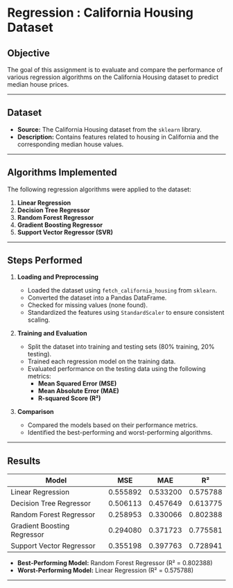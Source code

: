 
# Regression : California Housing Dataset

## **Objective**
The goal of this assignment is to evaluate and compare the performance of various regression algorithms on the California Housing dataset to predict median house prices.

---

## **Dataset**
- **Source:** The California Housing dataset from the `sklearn` library.
- **Description:** Contains features related to housing in California and the corresponding median house values.

---

## **Algorithms Implemented**
The following regression algorithms were applied to the dataset:
1. **Linear Regression**
2. **Decision Tree Regressor**
3. **Random Forest Regressor**
4. **Gradient Boosting Regressor**
5. **Support Vector Regressor (SVR)**

---

## **Steps Performed**
1. **Loading and Preprocessing**
   - Loaded the dataset using `fetch_california_housing` from `sklearn`.
   - Converted the dataset into a Pandas DataFrame.
   - Checked for missing values (none found).
   - Standardized the features using `StandardScaler` to ensure consistent scaling.

2. **Training and Evaluation**
   - Split the dataset into training and testing sets (80% training, 20% testing).
   - Trained each regression model on the training data.
   - Evaluated performance on the testing data using the following metrics:
     - **Mean Squared Error (MSE)**
     - **Mean Absolute Error (MAE)**
     - **R-squared Score (R²)**

3. **Comparison**
   - Compared the models based on their performance metrics.
   - Identified the best-performing and worst-performing algorithms.

---

## **Results**
| Model                       | MSE      | MAE      | R²      |
|-----------------------------|----------|----------|---------|
| Linear Regression           | 0.555892 | 0.533200 | 0.575788 |
| Decision Tree Regressor     | 0.506113 | 0.457649 | 0.613775 |
| Random Forest Regressor     | 0.258953 | 0.330066 | 0.802388 |
| Gradient Boosting Regressor | 0.294080 | 0.371723 | 0.775581 |
| Support Vector Regressor    | 0.355198 | 0.397763 | 0.728941 |

- **Best-Performing Model:** Random Forest Regressor (R² = 0.802388)
- **Worst-Performing Model:** Linear Regression (R² = 0.575788)

---

